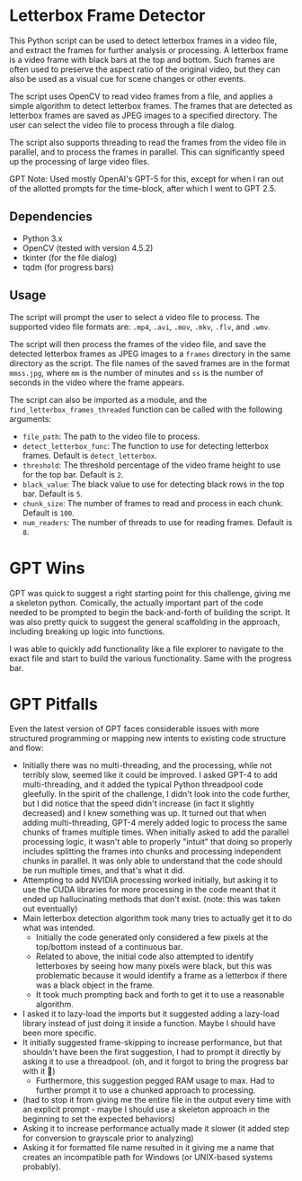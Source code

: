 # Letterbox Frame Detector

This Python script can be used to detect letterbox frames in a video file, and
extract the frames for further analysis or processing. A letterbox frame is a
video frame with black bars at the top and bottom. Such frames are often used to
preserve the aspect ratio of the original video, but they can also be used as a
visual cue for scene changes or other events.

The script uses OpenCV to read video frames from a file, and applies a simple
algorithm to detect letterbox frames. The frames that are detected as letterbox
frames are saved as JPEG images to a specified directory. The user can select
the video file to process through a file dialog.

The script also supports threading to read the frames from the video file in
parallel, and to process the frames in parallel. This can significantly speed
up the processing of large video files.

GPT Note: Used mostly OpenAI's GPT-5 for this, except for when I ran out of the allotted prompts for the time-block,
after which I went to GPT 2.5.

## Dependencies

- Python 3.x
- OpenCV (tested with version 4.5.2)
- tkinter (for the file dialog)
- tqdm (for progress bars)

## Usage

The script will prompt the user to select a video file to process. The
supported video file formats are: `.mp4`, `.avi`, `.mov`, `.mkv`, `.flv`, and
`.wmv`.

The script will then process the frames of the video file, and save the
detected letterbox frames as JPEG images to a `frames` directory in the same
directory as the script. The file names of the saved frames are in the format
`mmss.jpg`, where `mm` is the number of minutes and `ss` is the number of
seconds in the video where the frame appears.

The script can also be imported as a module, and the `find_letterbox_frames_threaded` function can be called with the
following arguments:

- `file_path`: The path to the video file to process.
- `detect_letterbox_func`: The function to use for detecting letterbox frames.
  Default is `detect_letterbox`.
- `threshold`: The threshold percentage of the video frame height to use for
  the top bar. Default is `2`.
- `black_value`: The black value to use for detecting black rows in the top
  bar. Default is `5`.
- `chunk_size`: The number of frames to read and process in each chunk.
  Default is `100`.
- `num_readers`: The number of threads to use for reading frames. Default is
  `8`.

# GPT Wins

GPT was quick to suggest a right starting point for this challenge, giving me a skeleton python. Comically, the actually
important part of the code needed to be prompted to begin the back-and-forth of building the script. It was also pretty
quick to suggest the general scaffolding in the approach, including breaking up logic into functions.

I was able to quickly add functionality like a file explorer to navigate to the exact file and start to build the
various functionality. Same with the progress bar.

# GPT Pitfalls

Even the latest version of GPT faces considerable issues with more structured programming or mapping
new intents to existing code structure and flow:

- Initially there was no multi-threading, and the processing, while not terribly slow, seemed like it could be improved.
  I asked GPT-4 to add multi-threading, and it added the typical Python threadpool code gleefully. In the spirit of the
  challenge, I didn't look into the code further, but I did notice that the speed didn't increase (in fact it slightly
  decreased) and I knew something was up. It turned out that when adding multi-threading, GPT-4 merely added logic to
  process the same chunks of frames multiple times. When initially asked to add the parallel processing logic, it wasn't
  able to properly "intuit" that doing so properly includes splitting the frames into chunks and processing independent
  chunks in parallel. It was only able to understand that the code should be run multiple times, and that's what it did.
- Attempting to add NVIDIA processing worked initially, but asking it to use the CUDA libraries for more processing in
  the code meant that it ended up hallucinating methods that don't exist. (note: this was taken out eventually)
- Main letterbox detection algorithm took many tries to actually get it to do what was intended.
    - Initially the code generated only considered a few pixels at the top/bottom instead of a continuous bar.
    - Related to above, the initial code also attempted to identify letterboxes by seeing how many pixels were black,
      but this was
      problematic because it would identify a frame as a letterbox if there was a black object in the frame.
    - It took much prompting back and forth to get it to use a reasonable algorithm.
- I asked it to lazy-load the imports but it suggested adding a lazy-load library instead of just doing it inside a
  function. Maybe I should have been more specific.
- It initially suggested frame-skipping to increase performance, but that shouldn't have been the first suggestion, I
  had to prompt it directly by asking it to use a threadpool. (oh, and it forgot to bring the progress bar with it 🥴)
    - Furthermore, this suggestion pegged RAM usage to max. Had to further prompt it to use a chunked approach to
      processing.
- (had to stop it from giving me the entire file in the output every time with an explicit prompt - maybe I should use a
  skeleton approach in the beginning to set the expected behaviors)
- Asking it to increase performance actually made it slower (it added step for conversion to grayscale prior to
  analyzing)
- Asking it for formatted file name resulted in it giving me a name that creates an incompatible path for Windows (or
  UNIX-based systems probably).